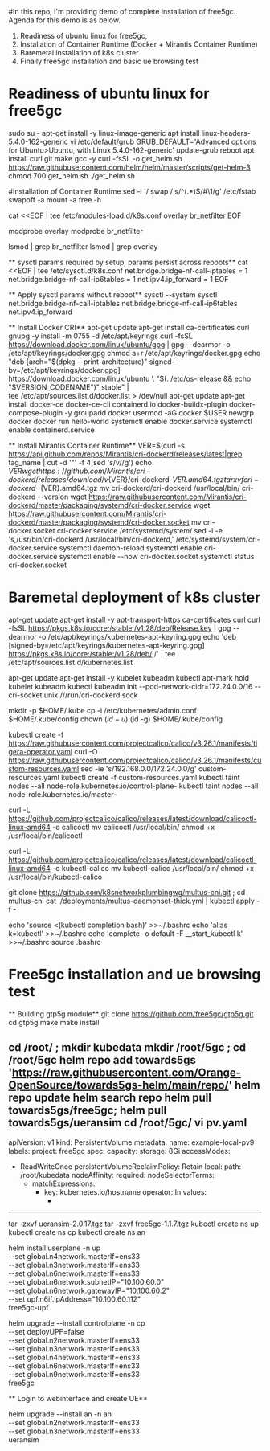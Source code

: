 #In  this repo, I'm providing demo of complete installation of free5gc. Agenda for this demo is as below.

1) Readiness of ubuntu linux for free5gc, 
2) Installation of Container Runtime (Docker + Mirantis Container Runtime)
3) Baremetal installation of k8s cluster
4) Finally free5gc installation and basic ue browsing test


# Readiness of ubuntu linux for free5gc
sudo su -
apt-get install -y linux-image-generic
apt install linux-headers-5.4.0-162-generic
vi /etc/default/grub
	GRUB_DEFAULT='Advanced options for Ubuntu>Ubuntu, with Linux 5.4.0-162-generic'
update-grub
reboot
apt install curl git make gcc -y
curl -fsSL -o get_helm.sh https://raw.githubusercontent.com/helm/helm/master/scripts/get-helm-3
chmod 700 get_helm.sh
./get_helm.sh


#Installation of Container Runtime 
sed -i '/ swap / s/^\(.*\)$/#\1/g' /etc/fstab
swapoff -a 
mount -a
free -h

cat <<EOF | tee /etc/modules-load.d/k8s.conf
overlay
br_netfilter
EOF

modprobe overlay
modprobe br_netfilter

lsmod | grep br_netfilter
lsmod | grep overlay

** sysctl params required by setup, params persist across reboots**
cat <<EOF | tee /etc/sysctl.d/k8s.conf
net.bridge.bridge-nf-call-iptables  = 1
net.bridge.bridge-nf-call-ip6tables = 1
net.ipv4.ip_forward                 = 1
EOF

** Apply sysctl params without reboot**
sysctl --system
sysctl net.bridge.bridge-nf-call-iptables net.bridge.bridge-nf-call-ip6tables net.ipv4.ip_forward

** Install Docker CRI**
apt-get update
apt-get install ca-certificates curl gnupg -y
install -m 0755 -d /etc/apt/keyrings
curl -fsSL https://download.docker.com/linux/ubuntu/gpg | gpg --dearmor -o /etc/apt/keyrings/docker.gpg
chmod a+r /etc/apt/keyrings/docker.gpg
echo \
  "deb [arch="$(dpkg --print-architecture)" signed-by=/etc/apt/keyrings/docker.gpg] https://download.docker.com/linux/ubuntu \
  "$(. /etc/os-release && echo "$VERSION_CODENAME")" stable" | \
  tee /etc/apt/sources.list.d/docker.list > /dev/null
apt-get update
apt-get install docker-ce docker-ce-cli containerd.io docker-buildx-plugin docker-compose-plugin -y
groupadd docker
usermod -aG docker $USER
newgrp docker
docker run hello-world
systemctl enable docker.service
systemctl enable containerd.service

** Install Mirantis Container Runtime**
VER=$(curl -s https://api.github.com/repos/Mirantis/cri-dockerd/releases/latest|grep tag_name | cut -d '"' -f 4|sed 's/v//g')
echo $VER
wget https://github.com/Mirantis/cri-dockerd/releases/download/v${VER}/cri-dockerd-${VER}.amd64.tgz
tar xvf cri-dockerd-${VER}.amd64.tgz
mv cri-dockerd/cri-dockerd /usr/local/bin/
cri-dockerd --version
wget https://raw.githubusercontent.com/Mirantis/cri-dockerd/master/packaging/systemd/cri-docker.service
wget https://raw.githubusercontent.com/Mirantis/cri-dockerd/master/packaging/systemd/cri-docker.socket
mv cri-docker.socket cri-docker.service /etc/systemd/system/
sed -i -e 's,/usr/bin/cri-dockerd,/usr/local/bin/cri-dockerd,' /etc/systemd/system/cri-docker.service
systemctl daemon-reload
systemctl enable cri-docker.service
systemctl enable --now cri-docker.socket
systemctl status cri-docker.socket


# Baremetal deployment of k8s cluster
apt-get update
apt-get install -y apt-transport-https ca-certificates curl
curl -fsSL https://pkgs.k8s.io/core:/stable:/v1.28/deb/Release.key | gpg --dearmor -o /etc/apt/keyrings/kubernetes-apt-keyring.gpg
echo 'deb [signed-by=/etc/apt/keyrings/kubernetes-apt-keyring.gpg] https://pkgs.k8s.io/core:/stable:/v1.28/deb/ /' | tee /etc/apt/sources.list.d/kubernetes.list

apt-get update
apt-get install -y kubelet kubeadm kubectl
apt-mark hold kubelet kubeadm kubectl
kubeadm init --pod-network-cidr=172.24.0.0/16 --cri-socket unix:///run/cri-dockerd.sock

mkdir -p $HOME/.kube
cp -i /etc/kubernetes/admin.conf $HOME/.kube/config
chown $(id -u):$(id -g) $HOME/.kube/config

kubectl create -f https://raw.githubusercontent.com/projectcalico/calico/v3.26.1/manifests/tigera-operator.yaml
curl -O https://raw.githubusercontent.com/projectcalico/calico/v3.26.1/manifests/custom-resources.yaml
sed -ie 's/192.168.0.0/172.24.0.0/g' custom-resources.yaml
kubectl create -f custom-resources.yaml
kubectl taint nodes --all node-role.kubernetes.io/control-plane-
kubectl taint nodes --all node-role.kubernetes.io/master-

curl -L https://github.com/projectcalico/calico/releases/latest/download/calicoctl-linux-amd64 -o calicoctl
mv calicoctl /usr/local/bin/
chmod +x /usr/local/bin/calicoctl

curl -L https://github.com/projectcalico/calico/releases/latest/download/calicoctl-linux-amd64 -o kubectl-calico
mv kubectl-calico /usr/local/bin/
chmod +x /usr/local/bin/kubectl-calico

git clone https://github.com/k8snetworkplumbingwg/multus-cni.git ; cd multus-cni
cat ./deployments/multus-daemonset-thick.yml | kubectl apply -f -

echo 'source <(kubectl completion bash)' >>~/.bashrc
echo 'alias k=kubectl' >>~/.bashrc
echo 'complete -o default -F __start_kubectl k' >>~/.bashrc
source .bashrc


# Free5gc installation and ue browsing test

** Building gtp5g module**
git clone https://github.com/free5gc/gtp5g.git
cd gtp5g
make
make install

cd /root/ ; mkdir kubedata
mkdir /root/5gc ; cd /root/5gc 
helm repo add towards5gs 'https://raw.githubusercontent.com/Orange-OpenSource/towards5gs-helm/main/repo/'
helm repo update
helm search repo
helm pull towards5gs/free5gc; helm pull towards5gs/ueransim
cd /root/5gc/
vi pv.yaml
---------
apiVersion: v1
kind: PersistentVolume
metadata:
  name: example-local-pv9
  labels:
    project: free5gc
spec:
  capacity:
    storage: 8Gi
  accessModes:
  - ReadWriteOnce
  persistentVolumeReclaimPolicy: Retain
  local:
    path: /root/kubedata
  nodeAffinity:
    required:
      nodeSelectorTerms:
      - matchExpressions:
        - key: kubernetes.io/hostname
          operator: In
          values:
          - <nodename>
------------
tar -zxvf ueransim-2.0.17.tgz
tar -zxvf free5gc-1.1.7.tgz
kubectl create ns up
kubectl create ns cp
kubectl create ns an

helm install userplane -n up \
--set global.n4network.masterIf=ens33 \
--set global.n3network.masterIf=ens33 \
--set global.n6network.masterIf=ens33 \
--set global.n6network.subnetIP="10.100.60.0" \
--set global.n6network.gatewayIP="10.100.60.2" \
--set upf.n6if.ipAddress="10.100.60.112" \
free5gc-upf

helm upgrade --install controlplane -n cp \
--set deployUPF=false \
--set global.n2network.masterIf=ens33 \
--set global.n3network.masterIf=ens33 \
--set global.n4network.masterIf=ens33 \
--set global.n6network.masterIf=ens33 \
--set global.n9network.masterIf=ens33 \
free5gc

** Login to webinterface and create UE** 

helm upgrade --install an -n an \
--set global.n2network.masterIf=ens33 \
--set global.n3network.masterIf=ens33 \
ueransim
